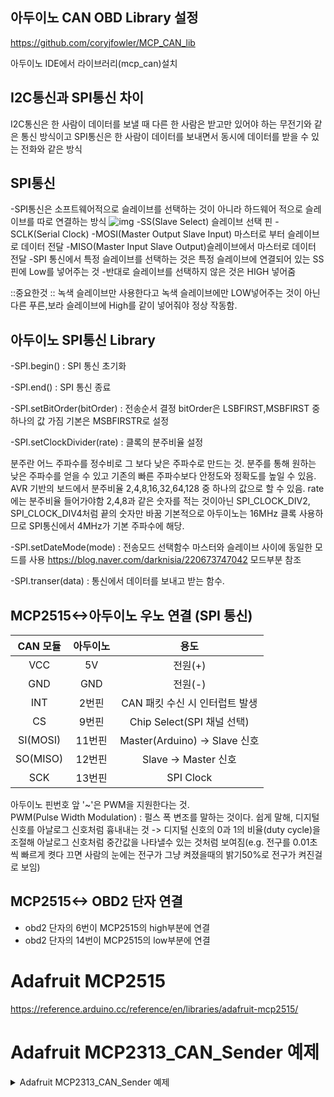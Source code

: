 ## 아두이노 CAN OBD Library 설정
https://github.com/coryjfowler/MCP_CAN_lib

아두이노 IDE에서 라이브러리(mcp_can)설치

## I2C통신과 SPI통신 차이
 I2C통신은 한 사람이 데이터를 보낼 때 다른 한 사람은 받고만 있어야 하는 무전기와 같은 통신 방식이고 SPI통신은 한 사람이 데이터를 보내면서 동시에 데이터를 받을 수 있는 전화와 같은 방식

## SPI통신
-SPI통신은 소프트웨어적으로 슬레이브를 선택하는 것이 아니라 하드웨어 적으로 슬레이브를 따로 연결하는 방식
![img](https://blog.kakaocdn.net/dn/dwQdc1/btrJ1YcDmsX/5Zq1wO9WAXEju6fQplTmE1/img.png)
-SS(Slave Select) 슬레이브 선택 핀
-SCLK(Serial Clock)
-MOSI(Master Output Slave Input) 마스터로 부터 슬레이브로 데이터 전달
-MISO(Master Input Slave Output)슬레이브에서 마스터로 데이터 전달
-SPI 통신에서 특정 슬레이브를 선택하는 것은 특정 슬레이브에 연결되어 있는 SS핀에 Low를 넣어주는 것
-반대로 슬레이브를 선택하지 않은 것은 HIGH 넣어줌

::중요한것 :: 
녹색 슬레이브만 사용한다고 녹색 슬레이브에만 LOW넣어주는 것이 아닌 다른 푸른,보라 슬레이브에 High를 같이 넣어줘야 정상 작동함.

## 아두이노 SPI통신 Library
-SPI.begin() : SPI 통신 초기화

-SPI.end() : SPI 통신 종료

-SPI.setBitOrder(bitOrder) : 전송순서 결정 bitOrder은 LSBFIRST,MSBFIRST 중 하나의 값 가짐 기본은 MSBFIRSTR로 설정

-SPI.setClockDivider(rate) : 클록의 분주비율 설정 

분주란 어느 주파수를 정수비로 그 보다 낮은 주파수로 만드는 것. 분주를 통해 원하는 낮은 주파수를 얻을 수 있고 기존의 빠른 주파수보다 안정도와 정확도를 높일 수 있음.
AVR 기반의 보드에서 분주비율 2,4,8,16,32,64,128 중 하나의 값으로 할 수 있음.
rate에는 분주비율 들어가야함 2,4,8과 같은 숫자를 적는 것이아닌 SPI_CLOCK_DIV2, SPI_CLOCK_DIV4처럼 끝의 숫자만 바꿈
기본적으로 아두이노는 16MHz 클록 사용하므로 SPI통신에서 4MHz가 기본 주파수에 해당.

-SPI.setDateMode(mode) : 전송모드 선택함수
마스터와 슬레이브 사이에 동일한 모드를 사용
https://blog.naver.com/darknisia/220673747042 모드부분 참조

-SPI.transer(data) : 통신에서 데이터를 보내고 받는 함수.

## MCP2515<->아두이노 우노 연결 (SPI 통신)

|CAN 모듈|아두이노|용도|
|:---:|:---:|:---:|
|VCC|5V|전원(+)|
|GND|GND|전원(-)|
|INT|2번핀|CAN 패킷 수신 시 인터럽트 발생|
|CS|9번핀|Chip Select(SPI 채널 선택)|
|SI(MOSI)|11번핀|Master(Arduino) -> Slave 신호|
|SO(MISO)|12번핀|Slave -> Master 신호|
|SCK|13번핀|SPI Clock|

아두이노 핀번호 앞 '~'은 PWM을 지원한다는 것.<br>
PWM(Pulse Width Modulation) : 펄스 폭 변조를 말하는 것이다. 쉽게 말해, 디지털 신호를 아날로그 신호처럼 흉내내는 것 -> 디지털 신호의 0과 1의 비율(duty cycle)을 조절해 아날로그 신호처럼 중간값을 나타낼수 있는 것처럼 보여짐(e.g. 전구를 0.01초씩 빠르게 켯다 끄면 사람의 눈에는 전구가 그냥 켜졌을때의 밝기50%로 전구가 켜진걸로 보임)

## MCP2515<-> OBD2 단자 연결
- obd2 단자의 6번이 MCP2515의 high부분에 연결
- obd2 단자의 14번이 MCP2515의 low부분에 연결


# Adafruit MCP2515

https://reference.arduino.cc/reference/en/libraries/adafruit-mcp2515/


# Adafruit MCP2313_CAN_Sender 예제

<details>
  <summary>Adafruit MCP2313_CAN_Sender 예제</summary>
  
  ### examples/mcp2515_simpletest.py
  

  ### c++ code
```cpp
#include <Adafruit_MCP2515.h>

#ifdef ESP8266
   #define CS_PIN    2
#elif defined(ESP32) && !defined(ARDUINO_ADAFRUIT_FEATHER_ESP32S2) && !defined(ARDUINO_ADAFRUIT_FEATHER_ESP32S3)
   #define CS_PIN    14
#elif defined(TEENSYDUINO)
   #define CS_PIN    8
#elif defined(ARDUINO_STM32_FEATHER)
   #define CS_PIN    PC5
#elif defined(ARDUINO_NRF52832_FEATHER)  /* BSP 0.6.5 and higher! */
   #define CS_PIN    27
#elif defined(ARDUINO_MAX32620FTHR) || defined(ARDUINO_MAX32630FTHR)
   #define CS_PIN    P3_2
#elif defined(ARDUINO_ADAFRUIT_FEATHER_RP2040)
   #define CS_PIN    7
#elif defined(ARDUINO_ADAFRUIT_FEATHER_RP2040_CAN)
   #define CS_PIN    PIN_CAN_CS
#elif defined(ARDUINO_RASPBERRY_PI_PICO) || defined(ARDUINO_RASPBERRY_PI_PICO_W) // PiCowbell CAN Bus
   #define CS_PIN    20
#else
    // Anything else, defaults!
   #define CS_PIN    9 //우리가 사용하는 우노는 CS_PIN 9로 수정!!
#endif

// Set CAN bus baud rate
#define CAN_BAUDRATE (250000) //캔 보드레이트도 115200으로 통일 해야 되지 않나? 통일하면 연결 오류됨.

Adafruit_MCP2515 mcp(CS_PIN);

void setup() {
  Serial.begin(115200);
  while(!Serial) delay(10);

  Serial.println("MCP2515 Sender test!");

  if (!mcp.begin(CAN_BAUDRATE)) {
    Serial.println("Error initializing MCP2515.");
    while(1) delay(10);
  }
  Serial.println("MCP2515 chip found");
}

void loop() {
  // send packet: id is 11 bits, packet can contain up to 8 bytes of data
  Serial.print("Sending packet ... ");

  mcp.beginPacket(0x12);
  mcp.write('h');
  mcp.write('e');
  mcp.write('l');
  mcp.write('l');
  mcp.write('o');
  mcp.endPacket();

  Serial.println("done");

  delay(1000);

  // send extended packet: id is 29 bits, packet can contain up to 8 bytes of data
  Serial.print("Sending extended packet ... ");

  mcp.beginExtendedPacket(0xabcdef);
  mcp.write('w');
  mcp.write('o');
  mcp.write('r');
  mcp.write('l');
  mcp.write('d');
  mcp.endPacket();

  Serial.println("done");

  delay(1000);
}

```
### 주의사항
```cpp
-전처리문에서 우리가 사용하는 아두이노 우노는 CS-PIN이 9번이므로 5에서 9로 수정해야됨
-아두이노에서 can통신할때 baud rate 250000를 쓰는 이유 : 
표준 Baud Rate 값: 250000은 CAN 통신의 표준 Baud Rate 값 중 하나로 정의되어 있습니다. CAN 프로토콜 표준에서는 250000 Baud를 사용
-rtr(Remote transmission request) : 원격 전송 요청 0이면 데이터 프레임 1이면 원격 요청 프레임

```
</details>



